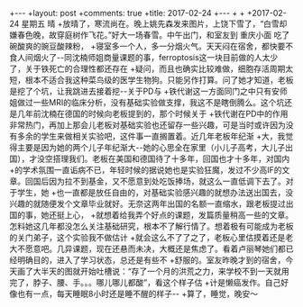 +---
 +layout: post
 +comments: true
 +title: 2017-02-24
 +---
 +
 +
 +2017-02-24         星期五            晴
 +放晴了，寒流尚在。晚上姚先森发来图片，上饶下雪了，“白雪却嫌春色晚，故穿庭树作飞花。”好大一场春雪。中午出门，和室友到 重庆小面 吃了碗酸爽的豌豆酸辣粉，
 +寝室多一个人，多一分烟火气。天天闷在宿舍，都快要不食人间烟火了--同沈楠师姐商量课题的事，ferroptosis这一块目前做的人太少了，关于铁死亡的合理性都还存在
 +疑问，而且也确实比较难做，细胞存活周期太短，根本不适合我这种菜鸟级的医学生物狗。只能另作打算。问了她才知道，老板是挖了个坑，让我跳进去接着挖--关于PD与
 +铁代谢这一方面同门之中只有安师姐做过一些MRI的临床分析，没有基础实验做支撑，我这不是瞎倒腾么。这个坑还是几年前沈楠在德国的时候向老板提到的，那个时候关于
 +铁代谢在PD中的作用非常热门，再加上那会儿老板对基础实验也还留存一些兴趣，可是当时或许因为没有多余的学生来做相关实验吧，这件事一直搁置着。近几年老板年纪渐
 +大，我觉得主要是因为她的两个儿子年纪渐大--她的心思全在家里（小儿子高考，大儿子出国），才没空搭理我们。老板在美国和德国待了十多年，回国也才十多年，对国内
 +的学术氛围一直诟病不已，年轻时候的据说她也是实验狂魔，发过不少高IF的文章。回国后因为拉不到基金，又不愿意到处吃饭捧场，就这么一直低调下去了。对于学生，她
 +也一直都是放任自由的，对基础实验感兴趣的就想办法送出国去，没兴趣的就随便发个文章毕业就好。无奈这两年出国的名额一直缩水，跟老板提过出国的事，她还挺上心，
 +就想着给我弄个好点的课题，发篇质量稍高一些的文章。怎料她这几年都没怎么关注基础研究，根本不了解行情了。想着极有可能成为老板的关门弟子，这个实验我不做估计
 +就会这么不了了之了，老板心里估摸着还是老大不愿意吧。几异课题，现在还悬而未决，大概还是焦虑了。看着卢丽琴她们都已经明确目的，进入了学习状态，总还是有些不
 +舒服的。室友昨晚才到的宿舍，今天画了大半天的图就开始吐槽说：“存了一个月的洪荒之力，来学校不到一天就用完了，脖子、腰、手。。。哪儿哪儿都酸”，看这个样子估
 +计是懒癌发作。自己好像也有一点，每天睡眠8小时还是睡不醒的样子--
 +算了，睡觉，晚安～

